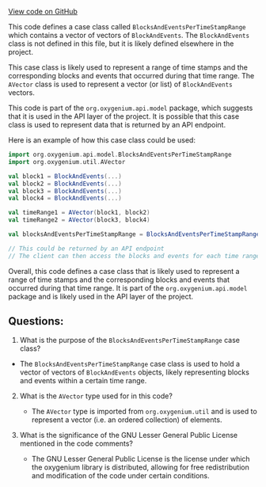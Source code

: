[View code on GitHub](https://github.com/oxygenium/oxygenium/api/src/main/scala/org/oxygenium/api/model/BlocksAndEventsPerTimeStampRange.scala)

This code defines a case class called `BlocksAndEventsPerTimeStampRange` which contains a vector of vectors of `BlockAndEvents`. The `BlockAndEvents` class is not defined in this file, but it is likely defined elsewhere in the project. 

This case class is likely used to represent a range of time stamps and the corresponding blocks and events that occurred during that time range. The `AVector` class is used to represent a vector (or list) of `BlockAndEvents` vectors. 

This code is part of the `org.oxygenium.api.model` package, which suggests that it is used in the API layer of the project. It is possible that this case class is used to represent data that is returned by an API endpoint. 

Here is an example of how this case class could be used:

```scala
import org.oxygenium.api.model.BlocksAndEventsPerTimeStampRange
import org.oxygenium.util.AVector

val block1 = BlockAndEvents(...)
val block2 = BlockAndEvents(...)
val block3 = BlockAndEvents(...)
val block4 = BlockAndEvents(...)

val timeRange1 = AVector(block1, block2)
val timeRange2 = AVector(block3, block4)

val blocksAndEventsPerTimeStampRange = BlocksAndEventsPerTimeStampRange(AVector(timeRange1, timeRange2))

// This could be returned by an API endpoint
// The client can then access the blocks and events for each time range
``` 

Overall, this code defines a case class that is likely used to represent a range of time stamps and the corresponding blocks and events that occurred during that time range. It is part of the `org.oxygenium.api.model` package and is likely used in the API layer of the project.
## Questions: 
 1. What is the purpose of the `BlocksAndEventsPerTimeStampRange` case class?
   - The `BlocksAndEventsPerTimeStampRange` case class is used to hold a vector of vectors of `BlockAndEvents` objects, likely representing blocks and events within a certain time range.

2. What is the `AVector` type used for in this code?
   - The `AVector` type is imported from `org.oxygenium.util` and is used to represent a vector (i.e. an ordered collection) of elements.

3. What is the significance of the GNU Lesser General Public License mentioned in the code comments?
   - The GNU Lesser General Public License is the license under which the oxygenium library is distributed, allowing for free redistribution and modification of the code under certain conditions.